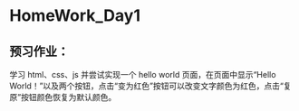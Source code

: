 # HomeWork_Day1
## 预习作业：

学习 html、css、js 并尝试实现一个 hello world 页面，在页面中显示“Hello World！”以及两个按钮，点击“变为红色”按钮可以改变文字颜色为红色，点击“复原”按钮颜色恢复为默认颜色。
